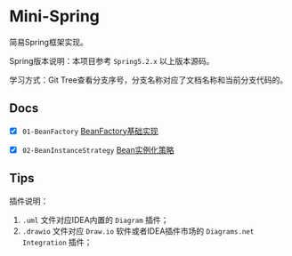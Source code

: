 # Mini-Spring

简易Spring框架实现。

Spring版本说明：本项目参考 `Spring5.2.x` 以上版本源码。

学习方式：Git Tree查看分支序号，分支名称对应了文档名称和当前分支代码的。

## Docs

- [x] `01-BeanFactory` [BeanFactory基础实现](docs/01-BeanFactory/README.md)
- [x] `02-BeanInstanceStrategy` [Bean实例化策略](docs/02-bean-instance-strategy/README.md)


## Tips

插件说明：
1. `.uml` 文件对应IDEA内置的 `Diagram` 插件；
2. `.drawio` 文件对应 `Draw.io` 软件或者IDEA插件市场的 `Diagrams.net Integration` 插件；
